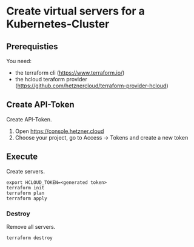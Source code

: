 # Create virtual servers for a Kubernetes-Cluster

## Prerequisties

You need:
* the terraform cli (https://www.terraform.io/)
* the hcloud teraform provider (https://github.com/hetznercloud/terraform-provider-hcloud)

## Create API-Token
Create API-Token. 
1. Open https://console.hetzner.cloud
2. Choose your project, go to Access → Tokens and create a new token

## Execute
Create servers.
```
export HCLOUD_TOKEN=<generated token>
terraform init
terraform plan
terraform apply
```

### Destroy
Remove all servers.
```
terraform destroy
```